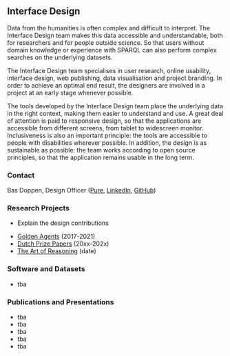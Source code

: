 ## Interface Design

Data from the humanities is often complex and difficult to interpret. The Interface Design team makes this data accessible and understandable, both for researchers and for people outside science. So that users without domain knowledge or experience with SPARQL can also perform complex searches on the underlying datasets.

The Interface Design team specialises in user research, online usability, interface design, web publishing, data visualisation and project branding. In order to achieve an optimal end result, the designers are involved in a project at an early stage whenever possible.

The tools developed by the Interface Design team place the underlying data in the right context, making them easier to understand and use. A great deal of attention is paid to responsive design, so that the applications are accessible from different screens, from tablet to widescreen monitor. Inclusiveness is also an important principle: the tools are accessible to people with disabilities wherever possible. In addition, the design is as sustainable as possible: the team works according to open source principles, so that the application remains usable in the long term.

### Contact 

Bas Doppen, Design Officer ([Pure](https://pure.knaw.nl/portal/en/persons/bas-doppen/publications/), [LinkedIn](https://nl.linkedin.com/in/bas-doppen-b50a1931), [GitHub](https://github.com/Doppen))

### Research Projects

+ Explain the design contributions

- [Golden Agents](https://www.goldenagents.org/) (2017-2021)
- [Dutch Prize Papers](https://prizepapers.huygens.knaw.nl/) (20xx-202x)
- [The Art of Reasoning](https://art-of-reasoning.huygens.knaw.nl/) (date)

### Software and Datasets

- tba

### Publications and Presentations

- tba
- tba
- tba
- tba
- tba